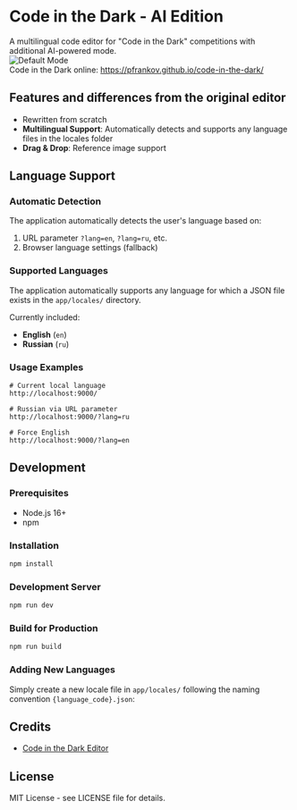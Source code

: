 # Code in the Dark - AI Edition

A multilingual code editor for "Code in the Dark" competitions with additional AI-powered mode.  
![Default Mode](https://github.com/user-attachments/assets/548cbe60-5bf7-46bb-ad31-1507514c30a8)  
Code in the Dark online: https://pfrankov.github.io/code-in-the-dark/


## Features and differences from the original editor
- Rewritten from scratch
- **Multilingual Support**: Automatically detects and supports any language files in the locales folder
- **Drag & Drop**: Reference image support

## Language Support
### Automatic Detection
The application automatically detects the user's language based on:
1. URL parameter `?lang=en`, `?lang=ru`, etc.
2. Browser language settings (fallback)

### Supported Languages
The application automatically supports any language for which a JSON file exists in the `app/locales/` directory.

Currently included:
- **English** (`en`)
- **Russian** (`ru`)

### Usage Examples
```
# Current local language
http://localhost:9000/

# Russian via URL parameter
http://localhost:9000/?lang=ru

# Force English
http://localhost:9000/?lang=en
```

## Development

### Prerequisites
- Node.js 16+
- npm

### Installation
```bash
npm install
```

### Development Server
```bash
npm run dev
```

### Build for Production
```bash
npm run build
```

### Adding New Languages
Simply create a new locale file in `app/locales/` following the naming convention `{language_code}.json`:

## Credits
- [Code in the Dark Editor](https://github.com/codeinthedark/editor)


## License
MIT License - see LICENSE file for details.
